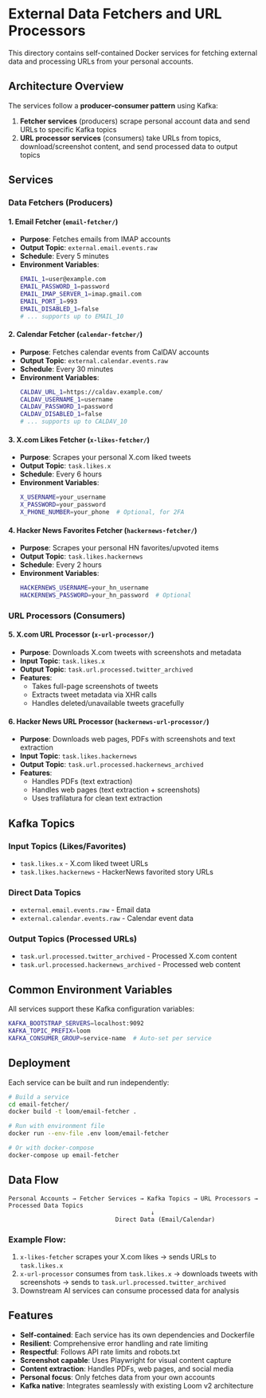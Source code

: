 # External Data Fetchers and URL Processors

This directory contains self-contained Docker services for fetching external data and processing URLs from your personal accounts.

## Architecture Overview

The services follow a **producer-consumer pattern** using Kafka:

1. **Fetcher services** (producers) scrape personal account data and send URLs to specific Kafka topics
2. **URL processor services** (consumers) take URLs from topics, download/screenshot content, and send processed data to output topics

## Services

### Data Fetchers (Producers)

#### 1. Email Fetcher (`email-fetcher/`)
- **Purpose**: Fetches emails from IMAP accounts
- **Output Topic**: `external.email.events.raw`
- **Schedule**: Every 5 minutes
- **Environment Variables**:
  ```bash
  EMAIL_1=user@example.com
  EMAIL_PASSWORD_1=password
  EMAIL_IMAP_SERVER_1=imap.gmail.com
  EMAIL_PORT_1=993
  EMAIL_DISABLED_1=false
  # ... supports up to EMAIL_10
  ```

#### 2. Calendar Fetcher (`calendar-fetcher/`)
- **Purpose**: Fetches calendar events from CalDAV accounts
- **Output Topic**: `external.calendar.events.raw`
- **Schedule**: Every 30 minutes
- **Environment Variables**:
  ```bash
  CALDAV_URL_1=https://caldav.example.com/
  CALDAV_USERNAME_1=username
  CALDAV_PASSWORD_1=password
  CALDAV_DISABLED_1=false
  # ... supports up to CALDAV_10
  ```

#### 3. X.com Likes Fetcher (`x-likes-fetcher/`)
- **Purpose**: Scrapes your personal X.com liked tweets
- **Output Topic**: `task.likes.x`
- **Schedule**: Every 6 hours
- **Environment Variables**:
  ```bash
  X_USERNAME=your_username
  X_PASSWORD=your_password
  X_PHONE_NUMBER=your_phone  # Optional, for 2FA
  ```

#### 4. Hacker News Favorites Fetcher (`hackernews-fetcher/`)
- **Purpose**: Scrapes your personal HN favorites/upvoted items
- **Output Topic**: `task.likes.hackernews`
- **Schedule**: Every 2 hours
- **Environment Variables**:
  ```bash
  HACKERNEWS_USERNAME=your_hn_username
  HACKERNEWS_PASSWORD=your_hn_password  # Optional
  ```

### URL Processors (Consumers)

#### 5. X.com URL Processor (`x-url-processor/`)
- **Purpose**: Downloads X.com tweets with screenshots and metadata
- **Input Topic**: `task.likes.x`
- **Output Topic**: `task.url.processed.twitter_archived`
- **Features**:
  - Takes full-page screenshots of tweets
  - Extracts tweet metadata via XHR calls
  - Handles deleted/unavailable tweets gracefully

#### 6. Hacker News URL Processor (`hackernews-url-processor/`)
- **Purpose**: Downloads web pages, PDFs with screenshots and text extraction
- **Input Topic**: `task.likes.hackernews`
- **Output Topic**: `task.url.processed.hackernews_archived`
- **Features**:
  - Handles PDFs (text extraction)
  - Handles web pages (text extraction + screenshots)
  - Uses trafilatura for clean text extraction

## Kafka Topics

### Input Topics (Likes/Favorites)
- `task.likes.x` - X.com liked tweet URLs
- `task.likes.hackernews` - HackerNews favorited story URLs

### Direct Data Topics
- `external.email.events.raw` - Email data
- `external.calendar.events.raw` - Calendar event data

### Output Topics (Processed URLs)
- `task.url.processed.twitter_archived` - Processed X.com content
- `task.url.processed.hackernews_archived` - Processed web content

## Common Environment Variables

All services support these Kafka configuration variables:

```bash
KAFKA_BOOTSTRAP_SERVERS=localhost:9092
KAFKA_TOPIC_PREFIX=loom
KAFKA_CONSUMER_GROUP=service-name  # Auto-set per service
```

## Deployment

Each service can be built and run independently:

```bash
# Build a service
cd email-fetcher/
docker build -t loom/email-fetcher .

# Run with environment file
docker run --env-file .env loom/email-fetcher

# Or with docker-compose
docker-compose up email-fetcher
```

## Data Flow

```
Personal Accounts → Fetcher Services → Kafka Topics → URL Processors → Processed Data Topics
                                        ↓
                              Direct Data (Email/Calendar)
```

### Example Flow:
1. `x-likes-fetcher` scrapes your X.com likes → sends URLs to `task.likes.x`
2. `x-url-processor` consumes from `task.likes.x` → downloads tweets with screenshots → sends to `task.url.processed.twitter_archived`
3. Downstream AI services can consume processed data for analysis

## Features

- **Self-contained**: Each service has its own dependencies and Dockerfile
- **Resilient**: Comprehensive error handling and rate limiting
- **Respectful**: Follows API rate limits and robots.txt
- **Screenshot capable**: Uses Playwright for visual content capture
- **Content extraction**: Handles PDFs, web pages, and social media
- **Personal focus**: Only fetches data from your own accounts
- **Kafka native**: Integrates seamlessly with existing Loom v2 architecture